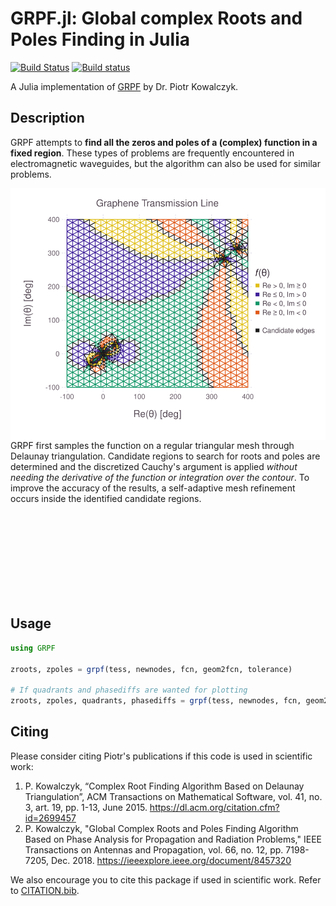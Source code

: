# GRPF.jl: Global complex Roots and Poles Finding in Julia

[![Build Status](https://travis-ci.com/EP-Guy/GRPF.jl.svg?token=U9y2eEri8JFAZrWUCrwX&branch=master)](https://travis-ci.com/EP-Guy/GRPF.jl) [![Build status](https://ci.appveyor.com/api/projects/status/gioglmp08jcivc7h?svg=true)](https://ci.appveyor.com/project/EP-Guy/grpf-jl)

A Julia implementation of [GRPF](https://github.com/PioKow/GRPF) by Dr. Piotr Kowalczyk.

## Description

GRPF attempts to **find all the zeros and poles of a (complex) function in a fixed region**. These types of problems are frequently encountered in electromagnetic waveguides, but the algorithm can also be used for similar problems.

<img align="left" src="graphenetransmissionline.svg"> GRPF first samples the function on a regular triangular mesh through Delaunay triangulation. Candidate regions to search for roots and poles are determined and the discretized Cauchy's argument is applied _without needing the derivative of the function or integration over the contour_. To improve the accuracy of the results, a self-adaptive mesh refinement occurs inside the identified candidate regions.

<br/><br/><br/><br/><br/><br/><br/><br/>

## Usage

```julia
using GRPF

zroots, zpoles = grpf(tess, newnodes, fcn, geom2fcn, tolerance)

# If quadrants and phasediffs are wanted for plotting
zroots, zpoles, quadrants, phasediffs = grpf(tess, newnodes, fcn, geom2fcn, tolerance, PhaseDiffs())
```

## Citing

Please consider citing Piotr's publications if this code is used in scientific work:

  1. P. Kowalczyk, “Complex Root Finding Algorithm Based on Delaunay Triangulation”, ACM Transactions on Mathematical Software, vol. 41, no. 3, art. 19, pp. 1-13, June 2015. https://dl.acm.org/citation.cfm?id=2699457
  2. P. Kowalczyk, "Global Complex Roots and Poles Finding Algorithm Based on Phase Analysis for Propagation and Radiation Problems," IEEE Transactions on Antennas and Propagation, vol. 66, no. 12, pp. 7198-7205, Dec. 2018. https://ieeexplore.ieee.org/document/8457320

We also encourage you to cite this package if used in scientific work. Refer to [CITATION.bib](CITATION.bib).
